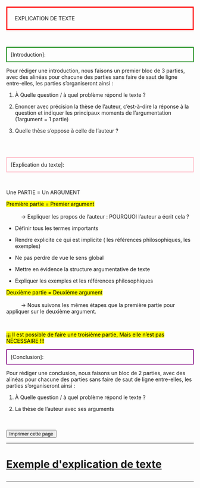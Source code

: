 <head>
 <meta charset="utf-8" />
 <link href="style.css" rel="stylesheet" type="text/css" />
 <link rel="stylesheet" href="print.css" type="text/css" media="print" />
 </head>
 <body>
 <p id="h1"  style="border: 3px solid red; padding: 20px;">EXPLICATION DE TEXTE</p>
 <br>
 <p id="para2" style="border: 2px solid green; padding: 10px;"> [Introduction]: </p>
 <p id="para3">Pour rédiger une introduction, nous faisons un premier bloc de 3 parties, avec des alinéas pour chacune des parties sans faire de saut de ligne entre-elles, les parties s’organiseront ainsi : </p>
 <ol>
    <li><p id="para3">À Quelle question / à quel problème répond le texte ?</p></li>
    <li> <p id="para3">Énoncer avec précision la thèse de l’auteur, c’est-à-dire la réponse à la question et indiquer les principaux moments de l’argumentation (1argument = 1 partie)</p></li>
    <li><p id="para3">Quelle thèse s’oppose à celle de l’auteur ?</p></li>
 </ol>
 <br>
 <br>
 <p id="para2" style="border: 2px solid pink; padding: 10px;">[Explication du texte]:</p>
 <br><p id="para2">Une PARTIE = Un ARGUMENT</p>
 <p id="para3"><mark id="m1">Première partie = Premier argument</mark>
 <br>
 <br>&nbsp;&nbsp; &nbsp;&nbsp;&nbsp;&nbsp; &nbsp;&nbsp;→ Expliquer les propos de l’auteur : POURQUOI l’auteur a écrit cela ? </p>
 <ul>
    <li><p id="para3">Définir tous les termes importants</p></li>
    <li><p id="para3">Rendre explicite ce qui est implicite ( les références philosophiques, les exemples)</p></li>
    <li><p id="para3">Ne pas perdre de vue le sens global</p></li>
    <li><p id="para3">Mettre en évidence la structure argumentative de texte</p></li>
    <li><p id="para3">Expliquer les exemples et les références philosophiques</p></li>
 </ul>
 <p id="para3"><mark id="m1">Deuxième partie = Deuxième argument</mark>
 <br>
 <br>&nbsp;&nbsp; &nbsp;&nbsp;&nbsp;&nbsp; &nbsp;&nbsp;→ Nous suivons les mêmes étapes que la première partie pour appliquer sur le deuxième argument.</p> 
 <br><p id="para3"><mark id="m2">¡¡¡ Il est possible de faire une troisième partie, Mais elle n’est pas NÉCESSAIRE !!!</mark></p>






 <p id="para2"  style="border: 2px solid purple; padding: 10px;">[Conclusion]:</p>
 <p id="para3">Pour rédiger une conclusion, nous faisons un bloc de 2 parties, avec des alinéas pour chacune des parties sans faire de saut de ligne entre-elles, les parties s’organiseront ainsi :</p>
 <ol>
    <li><p id="para3">À Quelle question / à quel problème répond le texte ?</p></li>
    <li><p id="para3">La thèse de l’auteur avec ses arguments</p></li>
 </ol>
 <br><br>
 <form>
  <input id="impression" name="impression" type="button" onclick="imprimer_page()" value="Imprimer cette page" />
 </form>
 <hr>
 <h1 id="para11" ><p   id="impression"><a href="https://23tr-an05.github.io/C2/">Exemple d'explication de texte</a></p></h1>
 
 <hr> 
 <script type="text/javascript">
 function imprimer_page(){
   window.print();
 }
 </script>
